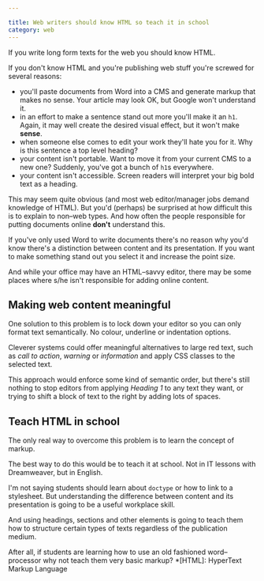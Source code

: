 ```yaml
---

title: Web writers should know HTML so teach it in school
category: web
---
```


If you write long form texts for the web you should know HTML.

If you don't know HTML and you're publishing web stuff you're screwed for several reasons:

* you'll paste documents from Word into a CMS and generate markup that makes no sense. Your article may look OK, but Google won't understand it.
* in an effort to make a sentence stand out more you'll make it an `h1`. Again, it may well create the desired visual effect, but it won't make **sense**.
* when someone else comes to edit your work they'll hate you for it. Why is this sentence a top level heading?
* your content isn't portable. Want to move it from your current CMS to a new one? Suddenly, you've got a bunch of `h1`s everywhere.
* your content isn't accessible. Screen readers will interpret your big bold text as a heading.


This may seem quite obvious (and most web editor/manager jobs demand knowledge of HTML). But you'd (perhaps) be surprised at how difficult this is to explain to non–web types. And how often the people responsible for putting documents online **don't** understand this.

If you've only used Word to write documents there's no reason why you'd know there's a distinction between content and its presentation. If you want to make something stand out you select it and increase the point size.

And while your office may have an HTML–savvy editor, there may be some places where s/he isn't responsible for adding online content.


## Making web content meaningful


One solution to this problem is to lock down your editor so you can only format text semantically. No colour, underline or indentation options.

Cleverer systems could offer meaningful alternatives to large red text, such as _call to action_, _warning_ or _information_ and apply CSS classes to the selected text.

This approach would enforce some kind of semantic order, but there's still nothing to stop editors from applying _Heading 1_ to any text they want, or trying to shift a block of text to the right by adding lots of spaces.


## Teach HTML in school


The only real way to overcome this problem is to learn the concept of markup.

The best way to do this would be to teach it at school. Not in IT lessons with Dreamweaver, but in English.

I'm not saying students should learn about `doctype` or how to link to a stylesheet. But understanding the difference between content and its presentation is going to be a useful workplace skill.

And using headings, sections and other elements is going to teach them how to structure certain types of texts regardless of the publication medium.

After all, if students are learning how to use an old fashioned word–processor why not teach them very basic markup?
  *[HTML]: HyperText Markup Language
